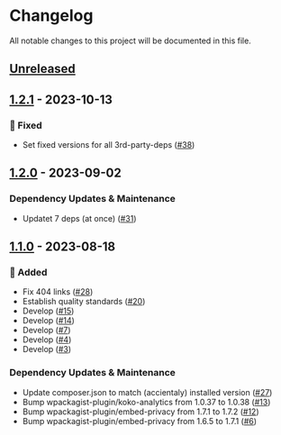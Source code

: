 # Changelog

All notable changes to this project will be documented in this file.

## [Unreleased](https://github.com/figuren-theater/ft-privacy/compare/1.2.1...HEAD)

## [1.2.1](https://github.com/figuren-theater/ft-privacy/compare/1.2.0...1.2.1) - 2023-10-13

### 🐛 Fixed

- Set fixed versions for all 3rd-party-deps ([#38](https://github.com/figuren-theater/ft-privacy/pull/38))

## [1.2.0](https://github.com/figuren-theater/ft-privacy/compare/1.1.0...1.2.0) - 2023-09-02

### Dependency Updates & Maintenance

- Updatet 7 deps (at once) ([#31](https://github.com/figuren-theater/ft-privacy/pull/31))

## [1.1.0](https://github.com/figuren-theater/ft-privacy/compare/1.0.25...1.1.0) - 2023-08-18

### 🚀 Added

- Fix 404 links ([#28](https://github.com/figuren-theater/ft-privacy/pull/28))
- Establish quality standards ([#20](https://github.com/figuren-theater/ft-privacy/pull/20))
- Develop ([#15](https://github.com/figuren-theater/ft-privacy/pull/15))
- Develop ([#14](https://github.com/figuren-theater/ft-privacy/pull/14))
- Develop ([#7](https://github.com/figuren-theater/ft-privacy/pull/7))
- Develop ([#4](https://github.com/figuren-theater/ft-privacy/pull/4))
- Develop ([#3](https://github.com/figuren-theater/ft-privacy/pull/3))

### Dependency Updates & Maintenance

- Update composer.json to match (accientaly) installed version ([#27](https://github.com/figuren-theater/ft-privacy/pull/27))
- Bump wpackagist-plugin/koko-analytics from 1.0.37 to 1.0.38 ([#13](https://github.com/figuren-theater/ft-privacy/pull/13))
- Bump wpackagist-plugin/embed-privacy from 1.7.1 to 1.7.2 ([#12](https://github.com/figuren-theater/ft-privacy/pull/12))
- Bump wpackagist-plugin/embed-privacy from 1.6.5 to 1.7.1 ([#6](https://github.com/figuren-theater/ft-privacy/pull/6))
